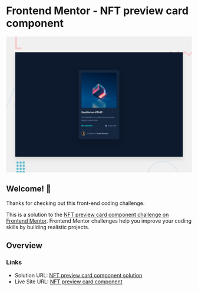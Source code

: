 # Frontend Mentor - NFT preview card component

![Design preview for the NFT preview card component coding challenge](./design/desktop-preview.jpg)

## Welcome! 👋

Thanks for checking out this front-end coding challenge.

This is a solution to the [NFT preview card component challenge on Frontend Mentor](https://www.frontendmentor.io/challenges/nft-preview-card-component-SbdUL_w0U). Frontend Mentor challenges help you improve your coding skills by building realistic projects. 

## Overview

### Links

- Solution URL: [NFT preview card component solution](https://www.frontendmentor.io/solutions/nft-preview-card-component-ux3Z_fqca)
- Live Site URL: [NFT preview card component](https://nft-preview-card-component-rw.netlify.app/)

